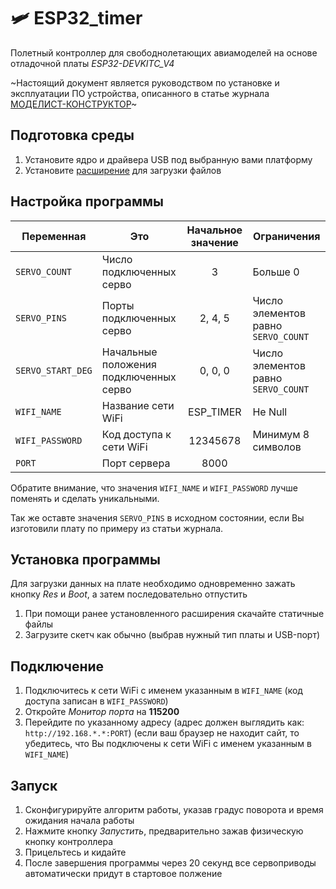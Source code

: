 # 🛩 ESP32_timer

Полетный контроллер для свободнолетающих авиамоделей на основе отладочной платы *ESP32-DEVKITC_V4*

~Настоящий документ является руководством по установке и эксплуатации ПО устройства, 
описанного в статье журнала [МОДЕЛИСТ-КОНСТРУКТОР](https://modelist-konstruktor.com)~

## Подготовка среды
1. Установите ядро и драйвера USB под выбранную вами платформу
2. Установите [расширение](https://randomnerdtutorials.com/install-esp32-filesystem-uploader-arduino-ide/) для загрузки файлов

## Настройка программы

| Переменная        | Это                                    | Начальное значение | Ограничения                         |
| ----------------- | -------------------------------------- |:------------------:| ----------------------------------- |
| `SERVO_COUNT`     | Число подключенных серво               | 3                  | Больше 0                            |
| `SERVO_PINS`      | Порты подключенных серво               | 2, 4, 5            | Число элементов равно `SERVO_COUNT` |
| `SERVO_START_DEG` | Начальные положения подключенных серво | 0, 0, 0            | Число элементов равно `SERVO_COUNT` |
| `WIFI_NAME`       | Название сети WiFi                     | ESP_TIMER          | Не Null                             |
| `WIFI_PASSWORD`   | Код доступа к сети WiFi                | 12345678           | Минимум 8 символов                  |
| `PORT`            | Порт сервера                           | 8000               |                                     |

Обратите внимание, что значения `WIFI_NAME` и `WIFI_PASSWORD` лучше поменять и сделать уникальными.

Так же оставте значения `SERVO_PINS` в исходном состоянии, если Вы изготовили плату по примеру из статьи журнала.

## Установка программы
Для загрузки данных на плате необходимо одновременно зажать кнопку *Res* и *Boot*, а затем последовательно отпустить 

1. При помощи ранее установленного расширения скачайте статичные файлы
2. Загрузите скетч как обычно (выбрав нужный тип платы и USB-порт)

## Подключение

1. Подключитесь к сети WiFi с именем указанным в `WIFI_NAME` (код доступа записан в `WIFI_PASSWORD`)
2. Откройте *Монитор порта* на **115200**
3. Перейдите по указанному адресу (адрес должен выглядить как: `http://192.168.*.*:PORT`)
(если ваш браузер не находит сайт, то убедитесь, что Вы подключены к сети WiFi с именем указанным в `WIFI_NAME`)

## Запуск

1. Сконфигурируйте алгоритм работы, указав градус поворота и время ожидания начала работы
2. Нажмите кнопку *Запустить*, предварительно зажав физическую кнопку контроллера
3. Прицельтесь и кидайте
4. После завершения программы через 20 секунд все сервоприводы автоматически придут в стартовое полжение
